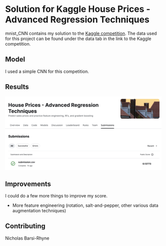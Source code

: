 # Solution for Kaggle House Prices - Advanced Regression Techniques

mnist_CNN contains my solution to the [Kaggle competition](https://www.kaggle.com/competitions/digit-recognizer/overview). The data used for this project can be found under the data tab in the link to the Kaggle competition.



## Model

I used a simple CNN for this competition.

## Results

![alt text](https://github.com/mrplooply/predict_house_prices/blob/main/test.png?raw=true)

## Improvements

I could do a few more things to improve my score.

- More feature engineering (rotation, salt-and-pepper, other various data augmentation techniques)

## Contributing

Nicholas Barsi-Rhyne
